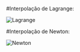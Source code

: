 #Interpolação de Lagrange:

![Lagrange](https://user-images.githubusercontent.com/25553501/60234851-25db3380-987c-11e9-8625-108034c0629c.png)

#Interpolação de Newton:

![Newton](https://user-images.githubusercontent.com/25553501/60234845-21167f80-987c-11e9-8d8d-deb53b2ca713.png)
